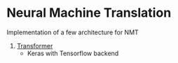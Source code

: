 # Neural Machine Translation
Implementation of a few architecture for NMT
1. [Transformer](https://arxiv.org/abs/1706.03762)
    - Keras with Tensorflow backend
